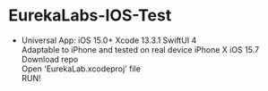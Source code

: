 # EurekaLabs-IOS-Test

- Universal App: iOS 15.0+ Xcode 13.3.1 SwiftUI 4 <br/>
Adaptable to iPhone and tested on real device iPhone X iOS 15.7
Download repo <br/>
Open 'EurekaLab.xcodeproj' file<br/>
RUN!<br/><br/>
